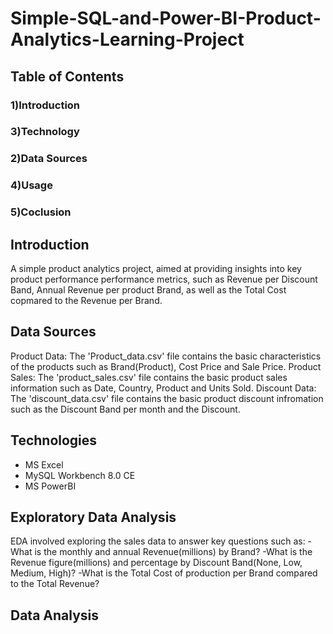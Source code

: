 # Simple-SQL-and-Power-BI-Product-Analytics-Learning-Project

## Table of Contents
### 1)Introduction
### 3)Technology
### 2)Data Sources
### 4)Usage
### 5)Coclusion

## Introduction
A simple product analytics project, aimed at providing insights into key product performance performance metrics, such as Revenue per Discount Band, Annual Revenue per product Brand, as well as the Total Cost copmared to the Revenue per Brand.
## Data Sources
Product Data: The 'Product_data.csv' file contains the basic characteristics of the products such as Brand(Product), Cost Price and Sale Price.
Product Sales: The 'product_sales.csv' file contains the basic product sales information such as Date, Country, Product and Units Sold.
Discount Data: The 'discount_data.csv' file contains the basic product discount infromation such as the Discount Band per month and the Discount.
## Technologies
* MS Excel
* MySQL Workbench 8.0 CE
* MS PowerBI

## Exploratory Data Analysis
EDA involved exploring the sales data to answer key questions such as:
  -What is the monthly and annual Revenue(millions) by Brand?
  -What is the Revenue figure(millions) and percentage by Discount Band(None, Low, Medium, High)?
  -What is the Total Cost of production per Brand compared to the Total Revenue?

## Data Analysis
